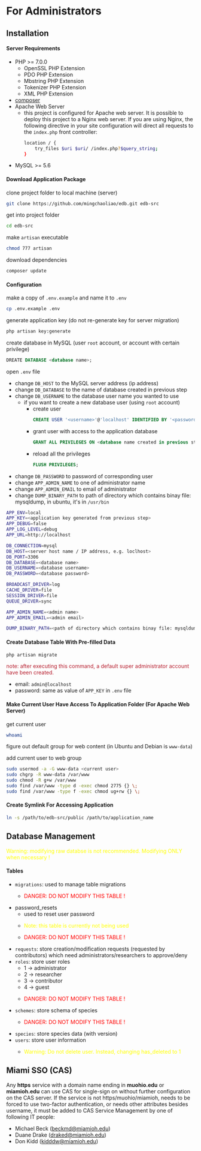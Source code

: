 # For Administrators

## Installation

#### Server Requirements

 - PHP >= 7.0.0
   - OpenSSL PHP Extension
   - PDO PHP Extension
   - Mbstring PHP Extension
   - Tokenizer PHP Extension
   - XML PHP Extension
 - [composer](https://getcomposer.org/)
 - Apache Web Server
   - this project is configured for Apache web server. It is possible to deploy this project to a Nginx web server. If you are using Nginx, the following directive in your site configuration will direct all requests to the `index.php` front controller:
       ```bash
       location / {
           try_files $uri $uri/ /index.php?$query_string;
       }
       ```
 - MySQL >= 5.6
 
#### Download Application Package

clone project folder to local machine (server)

```bash
git clone https://github.com/mingchaoliao/edb.git edb-src
```

get into project folder

```bash
cd edb-src
```

make `artisan` executable

```bash
chmod 777 artisan
```

download dependencies

```bash
composer update
```

#### Configuration

make a copy of `.env.example` and name it to `.env`

```bash
cp .env.example .env
```

generate application key (do not re-generate key for server migration)

```bash
php artisan key:generate
```

create database in MySQL (user `root` account, or account with certain privilege)

```sql
DREATE DATABASE <database name>;
```

open `.env` file

 - change `DB_HOST` to the MySQL server address (ip address)
 - change `DB_DATABASE` to the name of database created in previous step
 - change `DB_USERNAME` to the database user name you wanted to use
   - if you want to create a new database user (using `root` account)
     - create user
       ```sql
       CREATE USER '<username>'@'localhost' IDENTIFIED BY '<password>';
       ```
     - grant user with access to the application database
       ```sql
       GRANT ALL PRIVILEGES ON <database name created in previous step> . * TO '<username created in previous step>'@'localhost';
       ```
     - reload all the privileges
       ```sql
       FLUSH PRIVILEGES;
       ```
 - change `DB_PASSWORD` to password of corresponding user
 - change `APP_ADMIN_NAME` to one of administrator name
 - change `APP_ADMIN_EMAIL` to email of administrator
 - change `DUMP_BINARY_PATH` to path of directory which contains binay file: mysqldump, in ubuntu, it's in `/usr/bin`

```bash
APP_ENV=local
APP_KEY=<application key generated from previous step>
APP_DEBUG=false
APP_LOG_LEVEL=debug
APP_URL=http://localhost

DB_CONNECTION=mysql
DB_HOST=<server host name / IP address, e.g. loclhost>
DB_PORT=3306
DB_DATABASE=<database name>
DB_USERNAME=<database username>
DB_PASSWORD=<database password>

BROADCAST_DRIVER=log
CACHE_DRIVER=file
SESSION_DRIVER=file
QUEUE_DRIVER=sync

APP_ADMIN_NAME=<admin name>
APP_ADMIN_EMAIL=<admin email>

DUMP_BINARY_PATH=<path of directory which contains binay file: mysqldump, in ubuntu, it's in /usr/bin>
```

#### Create Database Table With Pre-filled Data

```bash
php artisan migrate
```

<p style="color: #B61E2E;">note: after executing this command, a default super administrator account have been created.</p>

 - email: `admin@localhost`
 - password: same as value of `APP_KEY` in `.env` file

#### Make Current User Have Access To Application Folder (For Apache Web Server)

get current user

```bash
whoami
```

figure out default group for web content (in Ubuntu and Debian is `www-data`)

add current user to web group
```bash
sudo usermod -a -G www-data <current user>
sudo chgrp -R www-data /var/www
sudo chmod -R g+w /var/www
sudo find /var/www -type d -exec chmod 2775 {} \;
sudo find /var/www -type f -exec chmod ug+rw {} \;
```

#### Create Symlink For Accessing Application

```bash
ln -s /path/to/edb-src/public /path/to/application_name
```

## Database Management

<p style="color: yellow;">Warning: modifying raw databse is not recommended. Modifying ONLY when necessary !</p>

#### Tables

 - `migrations`: used to manage table migrations
   - <p style="color: red;">DANGER: DO NOT MODIFY THIS TABLE !</p>
 - password_resets
   - used to reset user password
   - <p style="color: yellow;">Note: this table is currently not being used</p>
   - <p style="color: red;">DANGER: DO NOT MODIFY THIS TABLE !</p>
 - `requests`: store creation/modification requests (requested by contributors) which need administrators/researchers to approve/deny
 - `roles`: store user roles
   - 1 -> administrator
   - 2 -> researcher
   - 3 -> contributor
   - 4 -> guest
   - <p style="color: red;">DANGER: DO NOT MODIFY THIS TABLE !</p>
 - `schemes`: store schema of species 
   - <p style="color: red;">DANGER: DO NOT MODIFY THIS TABLE !</p>
 - `species`: store species data (with version)
 - `users`: store user information
   - <p style="color: yellow;">Warning: Do not delete user. Instead, changing has_deleted to 1</p>
   
## Miami SSO (CAS)

Any **https** service with a domain name ending in **muohio.edu** or **miamioh.edu** can use CAS for single-sign on without further configuration on the CAS server.  If the service is not https/muohio/miamioh, needs to be forced to use two-factor authentication, or needs other attributes besides username, it must be added to CAS Service Management by one of following IT people:
 - Michael Beck ([beckmd@miamioh.edu](mailto:beckmd@miamioh.edu))
 - Duane Drake ([draked@miamioh.edu](draked@miamioh.edu))
 - Don Kidd ([kidddw@miamioh.edu](kidddw@miamioh.edu))
 